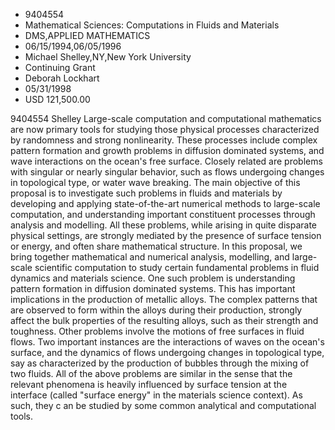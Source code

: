 
* 9404554
* Mathematical Sciences: Computations in Fluids and Materials
* DMS,APPLIED MATHEMATICS
* 06/15/1994,06/05/1996
* Michael Shelley,NY,New York University
* Continuing Grant
* Deborah Lockhart
* 05/31/1998
* USD 121,500.00

9404554 Shelley Large-scale computation and computational mathematics are now
primary tools for studying those physical processes characterized by randomness
and strong nonlinearity. These processes include complex pattern formation and
growth problems in diffusion dominated systems, and wave interactions on the
ocean's free surface. Closely related are problems with singular or nearly
singular behavior, such as flows undergoing changes in topological type, or
water wave breaking. The main objective of this proposal is to investigate such
problems in fluids and materials by developing and applying state-of-the-art
numerical methods to large-scale computation, and understanding important
constituent processes through analysis and modelling. All these problems, while
arising in quite disparate physical settings, are strongly mediated by the
presence of surface tension or energy, and often share mathematical structure.
In this proposal, we bring together mathematical and numerical analysis,
modelling, and large-scale scientific computation to study certain fundamental
problems in fluid dynamics and materials science. One such problem is
understanding pattern formation in diffusion dominated systems. This has
important implications in the production of metallic alloys. The complex
patterns that are observed to form within the alloys during their production,
strongly affect the bulk properties of the resulting alloys, such as their
strength and toughness. Other problems involve the motions of free surfaces in
fluid flows. Two important instances are the interactions of waves on the
ocean's surface, and the dynamics of flows undergoing changes in topological
type, say as characterized by the production of bubbles through the mixing of
two fluids. All of the above problems are similar in the sense that the relevant
phenomena is heavily influenced by surface tension at the interface (called
"surface energy" in the materials science context). As such, they c an be
studied by some common analytical and computational tools.
